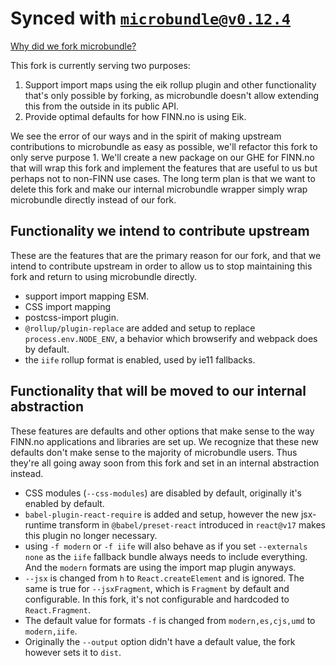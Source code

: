 # Synced with [`microbundle@v0.12.4`](https://github.com/developit/microbundle/compare/master...eik-lib:main?w=1)

[Why did we fork microbundle?](https://eik.dev/docs/mapping_bundling#why-we-forked-microbundle)

This fork is currently serving two purposes:

1. Support import maps using the eik rollup plugin and other functionality that's only possible by forking, as microbundle doesn't allow extending this from the outside in its public API.
2. Provide optimal defaults for how FINN.no is using Eik.

We see the error of our ways and in the spirit of making upstream contributions to microbundle as easy as possible, we'll refactor this fork to only serve purpose 1. We'll create a new package on our GHE for FINN.no that will wrap this fork and implement the features that are useful to us but perhaps not to non-FINN use cases.
The long term plan is that we want to delete this fork and make our internal microbundle wrapper simply wrap microbundle directly instead of our fork.

## Functionality we intend to contribute upstream

These are the features that are the primary reason for our fork, and that we intend to contribute upstream in order to allow us to stop maintaining this fork and return to using microbundle directly.

- support import mapping ESM.
- CSS import mapping
- postcss-import plugin.
- `@rollup/plugin-replace` are added and setup to replace `process.env.NODE_ENV`, a behavior which browserify and webpack does by default.
- the `iife` rollup format is enabled, used by ie11 fallbacks.

## Functionality that will be moved to our internal abstraction

These features are defaults and other options that make sense to the way FINN.no applications and libraries are set up. We recognize that these new defaults don't make sense to the majority of microbundle users. Thus they're all going away soon from this fork and set in an internal abstraction instead.

- CSS modules (`--css-modules`) are disabled by default, originally it's enabled by default.
- `babel-plugin-react-require` is added and setup, however the new jsx-runtime transform in `@babel/preset-react` introduced in `react@v17` makes this plugin no longer necessary.
- using `-f modern` or `-f iife` will also behave as if you set `--externals none` as the `iife` fallback bundle always needs to include everything. And the `modern` formats are using the import map plugin anyways.
- `--jsx` is changed from `h` to `React.createElement` and is ignored. The same is true for `--jsxFragment`, which is `Fragment` by default and configurable. In this fork, it's not configurable and hardcoded to `React.Fragment`.
- The default value for formats `-f` is changed from `modern,es,cjs,umd` to `modern,iife`.
- Originally the `--output` option didn't have a default value, the fork however sets it to `dist`.
